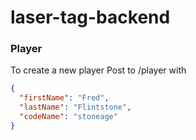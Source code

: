 # laser-tag-backend

### Player

To create a new player Post to /player with
```json
{
  "firstName": "Fred",
  "lastName": "Flintstone",
  "codeName": "stoneage"
}
```